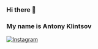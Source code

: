 ### Hi there 👋


### My name is Antony Klintsov

[![Instagram](https://img.shields.io/twitter/url?color=red&label=dartosh_kl&logoColor=red&style=social&url=https%3A%2F%2Fwww.instagram.com%2Fdartosh_kl%2F)](https://www.instagram.com/dartosh_kl/)
<!--
**Dartosh/Dartosh** is a ✨ _special_ ✨ repository because its `README.md` (this file) appears on your GitHub profile.

Here are some ideas to get you started:

- 🔭 I’m currently working on IIT Department site.
- 🌱 I’m currently learning everything about Web Development!
- 👯 I’m looking to collaborate with o
- 🤔 I’m looking for help with ...
- 💬 Ask me about ...
- 📫 How to reach me: ...
- 😄 Pronouns: ...
- ⚡ Fun fact: 
-->
